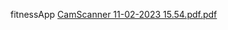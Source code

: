 fitnessApp
[CamScanner 11-02-2023 15.54.pdf.pdf](https://github.com/Dragothief/fitnessApp/files/13244010/CamScanner.11-02-2023.15.54.pdf.pdf)
